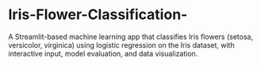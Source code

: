 # Iris-Flower-Classification-
A Streamlit-based machine learning app that classifies Iris flowers (setosa, versicolor, virginica) using logistic regression on the Iris dataset, with interactive input, model evaluation, and data visualization.
